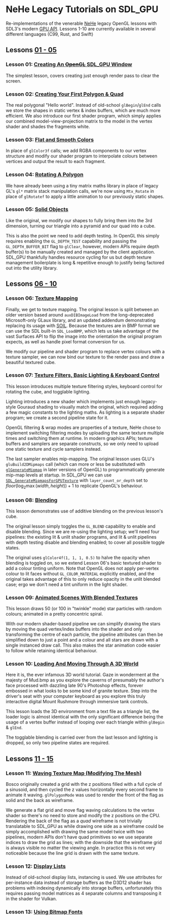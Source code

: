 # NeHe Legacy Tutorials on SDL_GPU #

Re-implementations of the venerable [NeHe](https://nehe.gamedev.net/) legacy OpenGL
lessons with SDL3's modern [GPU API](https://wiki.libsdl.org/SDL3/CategoryGPU).
Lessons 1-10 are currently available in several different languages (C99, Rust,
and Swift)

## Lessons [01 - 05](https://nehe.gamedev.net/tutorial/lessons_01__05/22004/) ##

### Lesson 01: [Creating An ~~OpenGL~~ SDL_GPU Window](https://nehe.gamedev.net/tutorial/creating_an_opengl_window_(win32)/13001/) ###
The simplest lesson, covers creating just enough render pass to clear the
screen.

### Lesson 02: [Creating Your First Polygon & Quad](https://nehe.gamedev.net/tutorial/your_first_polygon/13002/) ###
The real polygonal "Hello world".
Instead of old-school `glBegin`/`glEnd` calls we store the shapes in static
vertex & index buffers, which are much more efficient. We also introduce our
first shader program, which simply applies our combined model-view-projection
matrix to the model in the vertex shader and shades the fragments white.

### Lesson 03: [Flat and Smooth Colors](https://nehe.gamedev.net/tutorial/adding_colour/13003/) ###
In place of `glColor3f` calls; we add RGBA components to our vertex structure
and modify our shader program to interpolate colours between vertices and
output the result to each fragment.

### Lesson 04: [Rotating A Polygon](https://nehe.gamedev.net/tutorial/rotation/14001/) ###
We have already been using a tiny matrix maths library in place of legacy GL's
`gl*` matrix stack manipulation calls, we're now using `Mtx_Rotate` in place of
`glRotatef` to apply a little animation to our previously static shapes.

### Lesson 05: [Solid Objects](https://nehe.gamedev.net/tutorial/3d_shapes/10035/) ###
Like the original, we modify our shapes to fully bring them into the 3rd
dimension, turning our triangle into a pyramid and our quad into a cube.

This is also the point we need to add depth testing. In OpenGL this simply
requires enabling the `GL_DEPTH_TEST` capability and passing the
`GL_DEPTH_BUFFER_BIT` flag to `glClear`, however, modern APIs require depth
buffer(s) to be manually created and managed by the client application.
SDL_GPU thankfully handles resource cycling for us but depth texture management
boilerplate is long & repetitive enough to justify being factored out into the
utility library.

## Lessons [06 - 10](https://nehe.gamedev.net/tutorial/lessons_06__10/17010/) ##

### Lesson 06: [Texture Mapping](https://nehe.gamedev.net/tutorial/texture_mapping/12038/) ###
Finally, we get to texture mapping. The original lesson is split between an
older version based around `auxDIBImageLoad` from the long-deprecated
Microsoft-only GLaux library, and an updated addendum demonstrating
replacing its usage with [SOIL](https://github.com/SpartanJ/SOIL2). Because
the textures are in BMP format we can use the SDL built-in `SDL_LoadBMP`,
which lets us take advantage of the vast Surfaces API to flip the image into
the orientation the original program expects, as well as handle pixel format
conversion for us.

We modify our pipeline and shader program to replace vertex colours with a
texture sampler, we can now bind our texture to the render pass and draw a
beautiful textured cube.

### Lesson 07: [Texture Filters, Basic Lighting & Keyboard Control](https://nehe.gamedev.net/tutorial/texture_filters,_lighting_&_keyboard_control/15002/) ###
This lesson introduces multiple texture filtering styles, keyboard control for
rotating the cube, and togglable lighting.

Lighting introduces a new shader which implements just enough legacy-style
Gouraud shading to visually match the original, which required adding a few
magic constants to the lighting maths. As lighting is a separate shader
program; we create a second pipeline state for it.

OpenGL filtering & wrap modes are properties of a texture, NeHe chose to
implement switching filtering modes by uploading the same texture multiple
times and switching them at runtime. In modern graphics APIs; texture buffers
and samplers are separate constructs, so we only need to upload one static
texture and cycle samplers instead.

The last sampler enables mip-mapping. The original lesson uses GLU's
`gluBuild2DMipmaps` call (which can more or less be substituted with
[`glGenerateMipmap`](https://registry.khronos.org/OpenGL-Refpages/gl4/html/glGenerateMipmap.xhtml)
in later versions of OpenGL) to programmatically generate mip-map levels at
startup. In SDL_GPU we can use
[`SDL_GenerateMipmapsForGPUTexture`](https://wiki.libsdl.org/SDL3/SDL_GenerateMipmapsForGPUTexture)
with `layer_count_or_depth` set to $floor(\log_2\max(width,height))+1$ to
replicate OpenGL's behaviour.

### Lesson 08: [Blending](https://nehe.gamedev.net/tutorial/blending/16001/) ###
This lesson demonstrates use of additive blending on the previous lesson's
cube.

The original lesson simply toggles the `GL_BLEND` capability to enable and
disable blending. Since we are re-using the lighting setup; we'll need four
pipelines: the existing lit & unlit shader programs, and lit & unlit pipelines
with depth testing disable and blending enabled; to cover all possible toggle
states.

The original uses `glColor4f(1, 1, 1, 0.5)` to halve the opacity when blending
is toggled on, so we extend Lesson 06's basic textured shader to add a colour
tinting uniform. Note that OpenGL does not apply per-vertex colour to lit faces
without `GL_COLOR_MATERIAL` explicitly enabled, and the original takes
advantage of this to only reduce opacity in the unlit blended case; ergo we
don't need a tint uniform in the light shader.

### Lesson 09: [Animated Scenes With Blended Textures](https://nehe.gamedev.net/tutorial/moving_bitmaps_in_3d_space/17001/) ###
This lesson draws 50 (or 100 in "twinkle" mode) star particles with random
colours; animated in a pretty concentric spiral.

With our modern shader-based pipeline we can simplify drawing the stars by
moving the quad vertex/index buffers into the shader and only transforming the
centre of each particle, the pipeline attributes can then be simplified down to
just a point and a colour and all stars are drawn with a single instanced draw
call. This also makes the star animation code easier to follow while retaining
identical behaviour.

### Lesson 10: [Loading And Moving Through A 3D World](https://nehe.gamedev.net/tutorial/loading_and_moving_through_a_3d_world/22003/) ###
Here it is, the ever infamous 3D world tutorial. Gaze in wonderment at the
majesty of Mud.bmp as you explore the caverns of presumably the author's face
processed with dazzling late 90's Photoshop effects, forever embossed in what
looks to be some kind of granite texture. Step into the driver's seat with your
computer keyboard as you explore this truly interactive digital Mount Rushmore
through immersive tank controls.

This lesson loads the 3D environment from a text file as a triangle list, the
loader logic is almost identical with the only significant difference being the
usage of a vertex buffer instead of looping over each triangle within
`glBegin` & `glEnd`.

The togglable blending is carried over from the last lesson and lighting is
dropped, so only two pipeline states are required. 

## Lessons [11 - 15](https://nehe.gamedev.net/tutorial/lessons_11__15/28001/) ##

### Lesson 11: [Waving Texture Map (Modifying The Mesh)](https://nehe.gamedev.net/tutorial/flag_effect_(waving_texture)/16002/) ###
Bosco originally created a grid with the z positions filled with a full cycle
of a sinusoid, and then cycled the z values horizontally every second frame to
animate it waving. `glPolygonMode` was used to render the front of the flag as
solid and the back as wireframe.

We generate a flat grid and move flag waving calculations to the vertex shader
so there's no need to store and modify the z positions on the CPU. Rendering
the back of the flag as a *quad* wireframe is not trivially translatable to
SDL_GPU as while drawing one side as a wireframe could be simply accomplished
with drawing the same model twice with two pipelines, modern APIs don't have
quad primitives so we use separate indices to draw the grid as lines; with the
downside that the wireframe grid is always visible no matter the viewing angle.
In practice this is not very noticeable because the line grid is drawn with the
same texture.

### Lesson 12: [Display Lists](https://nehe.gamedev.net/tutorial/display_lists/15003/) ###
Instead of old-school display lists, instancing is used. We use attributes for
per-instance data instead of storage buffers as the D3D12 shader has problems
with indexing dynamically into storage buffers, unfortunately this requires
passing model matrices as 4 separate columns and transposing it in the shader
for Vulkan.

### Lesson 13: [Using Bitmap Fonts](https://nehe.gamedev.net/tutorial/bitmap_fonts/17002/) ###
